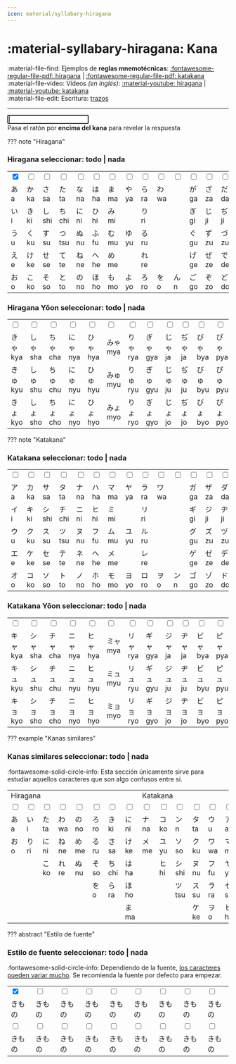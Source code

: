 ```yaml
---
icon: material/syllabary-hiragana
---
```

<script src="../style/brain.js"></script>
<link rel="stylesheet" href="../style/style.css">

# :material-syllabary-hiragana: Kana

:material-file-find: Ejemplos de **reglas mnemotécnicas**: <a href="../files/mnemo_hiragana_es.pdf" target="_blank">:fontawesome-regular-file-pdf: hiragana</a> | <a href="../files/mnemo_katakana_es.pdf" target="_blank">:fontawesome-regular-file-pdf: katakana</a>  
:material-file-video: Vídeos _(en inglés)_: <a href="https://www.youtube.com/watch?v=6p9Il_j0zjc" target="_blank">:material-youtube: hiragana</a> | <a href="https://www.youtube.com/watch?v=s6DKRgtVLGA" target="_blank">:material-youtube: katakana</a>  
:material-file-edit: Escritura: <a href="https://en.wikibooks.org/wiki/Japanese/Kana/Lessons/Hiragana/Lesson_1" target="_blank">trazos</a>

---
<div id="game">
	<div id="answer"></div>
	<div id="kanaBox"><span id="kanaChar"></span></div>
    <div id="count"></div>
	<div id="input"><input type="text" id="inputBox" autofocus=""></div>
	<div id="message">Pasa el ratón por <strong>encima del kana</strong> para revelar la respuesta</div>
</div>

??? note "Hiragana"
    <h3>Hiragana <span class="checkAll">seleccionar: <a onclick="check('hiragana')">todo</a> | <a onclick="uncheck('hiragana')">nada</a></span></h3>
    <table>
        <tbody>
            <tr class="checkRow hiragana">
                <td><input type="checkbox" class="checkedKana" id="hsingle" checked="checked"></td>
                <td><input type="checkbox" class="checkedKana" id="hk"></td>
                <td><input type="checkbox" class="checkedKana" id="hs"></td>
                <td><input type="checkbox" class="checkedKana" id="ht"></td>
                <td><input type="checkbox" class="checkedKana" id="hn"></td>
                <td><input type="checkbox" class="checkedKana" id="hh"></td>
                <td><input type="checkbox" class="checkedKana" id="hm"></td>
                <td><input type="checkbox" class="checkedKana" id="hy"></td>
                <td><input type="checkbox" class="checkedKana" id="hr"></td>
                <td><input type="checkbox" class="checkedKana" id="hw"></td>
                <td><input type="checkbox" class="checkedKana" id="hn1"></td>
                <td><input type="checkbox" class="checkedKana" id="hg"></td>
                <td><input type="checkbox" class="checkedKana" id="hz"></td>
                <td><input type="checkbox" class="checkedKana" id="hd"></td>
                <td><input type="checkbox" class="checkedKana" id="hb"></td>
                <td><input type="checkbox" class="checkedKana" id="hp"></td>
            </tr>
            <tr>
                <td><span class="kana">あ</span> <span class="romaji">a</span></td>
                <td><span class="kana">か</span> <span class="romaji">ka</span></td>
                <td><span class="kana">さ</span> <span class="romaji">sa</span></td>
                <td><span class="kana">た</span> <span class="romaji">ta</span></td>
                <td><span class="kana">な</span> <span class="romaji">na</span></td>
                <td><span class="kana">は</span> <span class="romaji">ha</span></td>
                <td><span class="kana">ま</span> <span class="romaji">ma</span></td>
                <td><span class="kana">や</span> <span class="romaji">ya</span></td>
                <td><span class="kana">ら</span> <span class="romaji">ra</span></td>
                <td><span class="kana">わ</span> <span class="romaji">wa</span></td>
                <td></td>
                <td><span class="kana">が</span> <span class="romaji">ga</span></td>
                <td><span class="kana">ざ</span> <span class="romaji">za</span></td>
                <td><span class="kana">だ</span> <span class="romaji">da</span></td>
                <td><span class="kana">ば</span> <span class="romaji">ba</span></td>
                <td><span class="kana">ぱ</span> <span class="romaji">pa</span></td>
            </tr>
            <tr>
                <td><span class="kana">い</span> <span class="romaji">i</span></td>
                <td><span class="kana">き</span> <span class="romaji">ki</span></td>
                <td><span class="kana">し</span> <span class="romaji">shi</span></td>
                <td><span class="kana">ち</span> <span class="romaji">chi</span></td>
                <td><span class="kana">に</span> <span class="romaji">ni</span></td>
                <td><span class="kana">ひ</span> <span class="romaji">hi</span></td>
                <td><span class="kana">み</span> <span class="romaji">mi</span></td>
                <td></td>
                <td><span class="kana">り</span> <span class="romaji">ri</span></td>
                <td></td>
                <td></td>
                <td><span class="kana">ぎ</span> <span class="romaji">gi</span></td>
                <td><span class="kana">じ</span> <span class="romaji">ji</span></td>
                <td><span class="kana">ぢ</span> <span class="romaji">ji</span></td>
                <td><span class="kana">び</span> <span class="romaji">bi</span></td>
                <td><span class="kana">ぴ</span> <span class="romaji">pi</span></td>
            </tr>
            <tr>
                <td><span class="kana">う</span> <span class="romaji">u</span></td>
                <td><span class="kana">く</span> <span class="romaji">ku</span></td>
                <td><span class="kana">す</span> <span class="romaji">su</span></td>
                <td><span class="kana">つ</span> <span class="romaji">tsu</span></td>
                <td><span class="kana">ぬ</span> <span class="romaji">nu</span></td>
                <td><span class="kana">ふ</span> <span class="romaji">fu</span></td>
                <td><span class="kana">む</span> <span class="romaji">mu</span></td>
                <td><span class="kana">ゆ</span> <span class="romaji">yu</span></td>
                <td><span class="kana">る</span> <span class="romaji">ru</span></td>
                <td></td>
                <td></td>
                <td><span class="kana">ぐ</span> <span class="romaji">gu</span></td>
                <td><span class="kana">ず</span> <span class="romaji">zu</span></td>
                <td><span class="kana">づ</span> <span class="romaji">zu</span></td>
                <td><span class="kana">ぶ</span> <span class="romaji">bu</span></td>
                <td><span class="kana">ぷ</span> <span class="romaji">pu</span></td>
            </tr>
            <tr>
                <td><span class="kana">え</span> <span class="romaji">e</span></td>
                <td><span class="kana">け</span> <span class="romaji">ke</span></td>
                <td><span class="kana">せ</span> <span class="romaji">se</span></td>
                <td><span class="kana">て</span> <span class="romaji">te</span></td>
                <td><span class="kana">ね</span> <span class="romaji">ne</span></td>
                <td><span class="kana">へ</span> <span class="romaji">he</span></td>
                <td><span class="kana">め</span> <span class="romaji">me</span></td>
                <td></td>
                <td><span class="kana">れ</span> <span class="romaji">re</span></td>
                <td></td>
                <td></td>
                <td><span class="kana">げ</span> <span class="romaji">ge</span></td>
                <td><span class="kana">ぜ</span> <span class="romaji">ze</span></td>
                <td><span class="kana">で</span> <span class="romaji">de</span></td>
                <td><span class="kana">べ</span> <span class="romaji">be</span></td>
                <td><span class="kana">ぺ</span> <span class="romaji">pe</span></td>
            </tr>
            <tr>
                <td><span class="kana">お</span> <span class="romaji">o</span></td>
                <td><span class="kana">こ</span> <span class="romaji">ko</span></td>
                <td><span class="kana">そ</span> <span class="romaji">so</span></td>
                <td><span class="kana">と</span> <span class="romaji">to</span></td>
                <td><span class="kana">の</span> <span class="romaji">no</span></td>
                <td><span class="kana">ほ</span> <span class="romaji">ho</span></td>
                <td><span class="kana">も</span> <span class="romaji">mo</span></td>
                <td><span class="kana">よ</span> <span class="romaji">yo</span></td>
                <td><span class="kana">ろ</span> <span class="romaji">ro</span></td>
                <td><span class="kana">を</span> <span class="romaji">o</span></td>
                <td><span class="kana">ん</span> <span class="romaji">n</span></td>
                <td><span class="kana">ご</span> <span class="romaji">go</span></td>
                <td><span class="kana">ぞ</span> <span class="romaji">zo</span></td>
                <td><span class="kana">ど</span> <span class="romaji">do</span></td>
                <td><span class="kana">ぼ</span> <span class="romaji">bo</span></td>
                <td><span class="kana">ぽ</span> <span class="romaji">po</span></td>
            </tr>
        </tbody>
    </table>
    <h3>Hiragana Yōon <span class="checkAll">seleccionar: <a onclick="check('hiraganaYoon')">todo</a> | <a onclick="uncheck('hiraganaYoon')">nada</a></span></h3>
    <table>
        <tbody>
            <tr class="checkRow hiraganaYoon">
                <td><input type="checkbox" class="checkedKana" id="hdk"></td>
                <td><input type="checkbox" class="checkedKana" id="hds"></td>
                <td><input type="checkbox" class="checkedKana" id="hdc"></td>
                <td><input type="checkbox" class="checkedKana" id="hdn"></td>
                <td><input type="checkbox" class="checkedKana" id="hdh"></td>
                <td><input type="checkbox" class="checkedKana" id="hdm"></td>
                <td><input type="checkbox" class="checkedKana" id="hdr"></td>
                <td><input type="checkbox" class="checkedKana" id="hdg"></td>
                <td><input type="checkbox" class="checkedKana" id="hdj"></td>
                <td><input type="checkbox" class="checkedKana" id="hdj2"></td>
                <td><input type="checkbox" class="checkedKana" id="hdb"></td>
                <td><input type="checkbox" class="checkedKana" id="hdp"></td>
            </tr>
            <tr>
                <td><span class="kana">きゃ</span> <span class="romaji">kya</span></td>
                <td><span class="kana">しゃ</span> <span class="romaji">sha</span></td>
                <td><span class="kana">ちゃ</span> <span class="romaji">cha</span></td>
                <td><span class="kana">にゃ</span> <span class="romaji">nya</span></td>
                <td><span class="kana">ひゃ</span> <span class="romaji">hya</span></td>
                <td><span class="kana">みゃ</span> <span class="romaji">mya</span></td>
                <td><span class="kana">りゃ</span> <span class="romaji">rya</span></td>
                <td><span class="kana">ぎゃ</span> <span class="romaji">gya</span></td>
                <td><span class="kana">じゃ</span> <span class="romaji">ja</span></td>
                <td><span class="kana">ぢゃ</span> <span class="romaji">ja</span></td>
                <td><span class="kana">びゃ</span> <span class="romaji">bya</span></td>
                <td><span class="kana">ぴゃ</span> <span class="romaji">pya</span></td>
            </tr>
            <tr>
                <td><span class="kana">きゅ</span> <span class="romaji">kyu</span></td>
                <td><span class="kana">しゅ</span> <span class="romaji">shu</span></td>
                <td><span class="kana">ちゅ</span> <span class="romaji">chu</span></td>
                <td><span class="kana">にゅ</span> <span class="romaji">nyu</span></td>
                <td><span class="kana">ひゅ</span> <span class="romaji">hyu</span></td>
                <td><span class="kana">みゅ</span> <span class="romaji">myu</span></td>
                <td><span class="kana">りゅ</span> <span class="romaji">ryu</span></td>
                <td><span class="kana">ぎゅ</span> <span class="romaji">gyu</span></td>
                <td><span class="kana">じゅ</span> <span class="romaji">ju</span></td>
                <td><span class="kana">ぢゅ</span> <span class="romaji">ju</span></td>
                <td><span class="kana">びゅ</span> <span class="romaji">byu</span></td>
                <td><span class="kana">ぴゅ</span> <span class="romaji">pyu</span></td>
            </tr>
            <tr>
                <td><span class="kana">きょ</span> <span class="romaji">kyo</span></td>
                <td><span class="kana">しょ</span> <span class="romaji">sho</span></td>
                <td><span class="kana">ちょ</span> <span class="romaji">cho</span></td>
                <td><span class="kana">にょ</span> <span class="romaji">nyo</span></td>
                <td><span class="kana">ひょ</span> <span class="romaji">hyo</span></td>
                <td><span class="kana">みょ</span> <span class="romaji">myo</span></td>
                <td><span class="kana">りょ</span> <span class="romaji">ryo</span></td>
                <td><span class="kana">ぎょ</span> <span class="romaji">gyo</span></td>
                <td><span class="kana">じょ</span> <span class="romaji">jo</span></td>
                <td><span class="kana">ぢょ</span> <span class="romaji">jo</span></td>
                <td><span class="kana">びょ</span> <span class="romaji">byo</span></td>
                <td><span class="kana">ぴょ</span> <span class="romaji">pyo</span></td>
            </tr>
        </tbody>
    </table>
??? note "Katakana"
    <h3>Katakana <span class="checkAll">seleccionar: <a onclick="check('katakana')">todo</a> | <a onclick="uncheck('katakana')">nada</a></span></h3>
    <table>
        <tbody>
            <tr class="checkRow katakana">
                <td><input type="checkbox" class="checkedKana" id="ksingle"></td>
                <td><input type="checkbox" class="checkedKana" id="kk"></td>
                <td><input type="checkbox" class="checkedKana" id="ks"></td>
                <td><input type="checkbox" class="checkedKana" id="kt"></td>
                <td><input type="checkbox" class="checkedKana" id="kn"></td>
                <td><input type="checkbox" class="checkedKana" id="kh"></td>
                <td><input type="checkbox" class="checkedKana" id="km"></td>
                <td><input type="checkbox" class="checkedKana" id="ky"></td>
                <td><input type="checkbox" class="checkedKana" id="kr"></td>
                <td><input type="checkbox" class="checkedKana" id="kw"></td>
                <td><input type="checkbox" class="checkedKana" id="kn1"></td>
                <td><input type="checkbox" class="checkedKana" id="kg"></td>
                <td><input type="checkbox" class="checkedKana" id="kz"></td>
                <td><input type="checkbox" class="checkedKana" id="kd"></td>
                <td><input type="checkbox" class="checkedKana" id="kb"></td>
                <td><input type="checkbox" class="checkedKana" id="kp"></td>
            </tr>
            <tr>
                <td><span class="kana">ア</span> <span class="romaji">a</span></td>
                <td><span class="kana">カ</span> <span class="romaji">ka</span></td>
                <td><span class="kana">サ</span> <span class="romaji">sa</span></td>
                <td><span class="kana">タ</span> <span class="romaji">ta</span></td>
                <td><span class="kana">ナ</span> <span class="romaji">na</span></td>
                <td><span class="kana">ハ</span> <span class="romaji">ha</span></td>
                <td><span class="kana">マ</span> <span class="romaji">ma</span></td>
                <td><span class="kana">ヤ</span> <span class="romaji">ya</span></td>
                <td><span class="kana">ラ</span> <span class="romaji">ra</span></td>
                <td><span class="kana">ワ</span> <span class="romaji">wa</span></td>
                <td></td>
                <td><span class="kana">ガ</span> <span class="romaji">ga</span></td>
                <td><span class="kana">ザ</span> <span class="romaji">za</span></td>
                <td><span class="kana">ダ</span> <span class="romaji">da</span></td>
                <td><span class="kana">バ</span> <span class="romaji">ba</span></td>
                <td><span class="kana">パ</span> <span class="romaji">pa</span></td>
            </tr>
            <tr>
                <td><span class="kana">イ</span> <span class="romaji">i</span></td>
                <td><span class="kana">キ</span> <span class="romaji">ki</span></td>
                <td><span class="kana">シ</span> <span class="romaji">shi</span></td>
                <td><span class="kana">チ</span> <span class="romaji">chi</span></td>
                <td><span class="kana">ニ</span> <span class="romaji">ni</span></td>
                <td><span class="kana">ヒ</span> <span class="romaji">hi</span></td>
                <td><span class="kana">ミ</span> <span class="romaji">mi</span></td>
                <td></td>
                <td><span class="kana">リ</span> <span class="romaji">ri</span></td>
                <td></td>
                <td></td>
                <td><span class="kana">ギ</span> <span class="romaji">gi</span></td>
                <td><span class="kana">ジ</span> <span class="romaji">ji</span></td>
                <td><span class="kana">ヂ</span> <span class="romaji">ji</span></td>
                <td><span class="kana">ビ</span> <span class="romaji">bi</span></td>
                <td><span class="kana">ピ</span> <span class="romaji">pi</span></td>
            </tr>
            <tr>
                <td><span class="kana">ウ</span> <span class="romaji">u</span></td>
                <td><span class="kana">ク</span> <span class="romaji">ku</span></td>
                <td><span class="kana">ス</span> <span class="romaji">su</span></td>
                <td><span class="kana">ツ</span> <span class="romaji">tsu</span></td>
                <td><span class="kana">ヌ</span> <span class="romaji">nu</span></td>
                <td><span class="kana">フ</span> <span class="romaji">fu</span></td>
                <td><span class="kana">ム</span> <span class="romaji">mu</span></td>
                <td><span class="kana">ユ</span> <span class="romaji">yu</span></td>
                <td><span class="kana">ル</span> <span class="romaji">ru</span></td>
                <td></td>
                <td></td>
                <td><span class="kana">グ</span> <span class="romaji">gu</span></td>
                <td><span class="kana">ズ</span> <span class="romaji">zu</span></td>
                <td><span class="kana">ヅ</span> <span class="romaji">zu</span></td>
                <td><span class="kana">ブ</span> <span class="romaji">bu</span></td>
                <td><span class="kana">プ</span> <span class="romaji">pu</span></td>
            </tr>
            <tr>
                <td><span class="kana">エ</span> <span class="romaji">e</span></td>
                <td><span class="kana">ケ</span> <span class="romaji">ke</span></td>
                <td><span class="kana">セ</span> <span class="romaji">se</span></td>
                <td><span class="kana">テ</span> <span class="romaji">te</span></td>
                <td><span class="kana">ネ</span> <span class="romaji">ne</span></td>
                <td><span class="kana">ヘ</span> <span class="romaji">he</span></td>
                <td><span class="kana">メ</span> <span class="romaji">me</span></td>
                <td></td>
                <td><span class="kana">レ</span> <span class="romaji">re</span></td>
                <td></td>
                <td></td>
                <td><span class="kana">ゲ</span> <span class="romaji">ge</span></td>
                <td><span class="kana">ゼ</span> <span class="romaji">ze</span></td>
                <td><span class="kana">デ</span> <span class="romaji">de</span></td>
                <td><span class="kana">ベ</span> <span class="romaji">be</span></td>
                <td><span class="kana">ペ</span> <span class="romaji">pe</span></td>
            </tr>
            <tr>
                <td><span class="kana">オ</span> <span class="romaji">o</span></td>
                <td><span class="kana">コ</span> <span class="romaji">ko</span></td>
                <td><span class="kana">ソ</span> <span class="romaji">so</span></td>
                <td><span class="kana">ト</span> <span class="romaji">to</span></td>
                <td><span class="kana">ノ</span> <span class="romaji">no</span></td>
                <td><span class="kana">ホ</span> <span class="romaji">ho</span></td>
                <td><span class="kana">モ</span> <span class="romaji">mo</span></td>
                <td><span class="kana">ヨ</span> <span class="romaji">yo</span></td>
                <td><span class="kana">ロ</span> <span class="romaji">ro</span></td>
                <td><span class="kana">ヲ</span> <span class="romaji">o</span></td>
                <td><span class="kana">ン</span> <span class="romaji">n</span></td>
                <td><span class="kana">ゴ</span> <span class="romaji">go</span></td>
                <td><span class="kana">ゾ</span> <span class="romaji">zo</span></td>
                <td><span class="kana">ド</span> <span class="romaji">do</span></td>
                <td><span class="kana">ボ</span> <span class="romaji">bo</span></td>
                <td><span class="kana">ポ</span> <span class="romaji">po</span></td>
            </tr>
        </tbody>
    </table>
    <h3>Katakana Yōon <span class="checkAll">seleccionar: <a onclick="check('katakanaYoon')">todo</a> | <a onclick="uncheck('katakanaYoon')">nada</a></span></h3>
    <table>
        <tbody>
            <tr class="checkRow katakanaYoon">
                <td><input type="checkbox" class="checkedKana" id="kdk"></td>
                <td><input type="checkbox" class="checkedKana" id="kds"></td>
                <td><input type="checkbox" class="checkedKana" id="kdc"></td>
                <td><input type="checkbox" class="checkedKana" id="kdn"></td>
                <td><input type="checkbox" class="checkedKana" id="kdh"></td>
                <td><input type="checkbox" class="checkedKana" id="kdm"></td>
                <td><input type="checkbox" class="checkedKana" id="kdr"></td>
                <td><input type="checkbox" class="checkedKana" id="kdg"></td>
                <td><input type="checkbox" class="checkedKana" id="kdj"></td>
                <td><input type="checkbox" class="checkedKana" id="kdj2"></td>
                <td><input type="checkbox" class="checkedKana" id="kdb"></td>
                <td><input type="checkbox" class="checkedKana" id="kdp"></td>
            </tr>
            <tr>
                <td><span class="kana">キャ</span> <span class="romaji">kya</span></td>
                <td><span class="kana">シャ</span> <span class="romaji">sha</span></td>
                <td><span class="kana">チャ</span> <span class="romaji">cha</span></td>
                <td><span class="kana">ニャ</span> <span class="romaji">nya</span></td>
                <td><span class="kana">ヒャ</span> <span class="romaji">hya</span></td>
                <td><span class="kana">ミャ</span> <span class="romaji">mya</span></td>
                <td><span class="kana">リャ</span> <span class="romaji">rya</span></td>
                <td><span class="kana">ギャ</span> <span class="romaji">gya</span></td>
                <td><span class="kana">ジャ</span> <span class="romaji">ja</span></td>
                <td><span class="kana">ヂャ</span> <span class="romaji">ja</span></td>
                <td><span class="kana">ビャ</span> <span class="romaji">bya</span></td>
                <td><span class="kana">ピャ</span> <span class="romaji">pya</span></td>
            </tr>
            <tr>
                <td><span class="kana">キュ</span> <span class="romaji">kyu</span></td>
                <td><span class="kana">シュ</span> <span class="romaji">shu</span></td>
                <td><span class="kana">チュ</span> <span class="romaji">chu</span></td>
                <td><span class="kana">ニュ</span> <span class="romaji">nyu</span></td>
                <td><span class="kana">ヒュ</span> <span class="romaji">hyu</span></td>
                <td><span class="kana">ミュ</span> <span class="romaji">myu</span></td>
                <td><span class="kana">リュ</span> <span class="romaji">ryu</span></td>
                <td><span class="kana">ギュ</span> <span class="romaji">gyu</span></td>
                <td><span class="kana">ジュ</span> <span class="romaji">ju</span></td>
                <td><span class="kana">ヂュ</span> <span class="romaji">ju</span></td>
                <td><span class="kana">ビュ</span> <span class="romaji">byu</span></td>
                <td><span class="kana">ピュ</span> <span class="romaji">pyu</span></td>
            </tr>
            <tr>
                <td><span class="kana">キョ</span> <span class="romaji">kyo</span></td>
                <td><span class="kana">ショ</span> <span class="romaji">sho</span></td>
                <td><span class="kana">チョ</span> <span class="romaji">cho</span></td>
                <td><span class="kana">ニョ</span> <span class="romaji">nyo</span></td>
                <td><span class="kana">ヒョ</span> <span class="romaji">hyo</span></td>
                <td><span class="kana">ミョ</span> <span class="romaji">myo</span></td>
                <td><span class="kana">リョ</span> <span class="romaji">ryo</span></td>
                <td><span class="kana">ギョ</span> <span class="romaji">gyo</span></td>
                <td><span class="kana">ジョ</span> <span class="romaji">jo</span></td>
                <td><span class="kana">ヂョ</span> <span class="romaji">jo</span></td>
                <td><span class="kana">ビョ</span> <span class="romaji">byo</span></td>
                <td><span class="kana">ピョ</span> <span class="romaji">pyo</span></td>
            </tr>
        </tbody>
    </table>
??? example "Kanas similares"    
    <h3>Kanas similares <span class="checkAll">seleccionar: <a onclick="check('similars')">todo</a> | <a onclick="uncheck('similars')">nada</a></span></h3>
        :fontawesome-solid-circle-info: Esta sección únicamente sirve para estudiar aquellos caracteres que son algo confusos entre sí.
    <table>
        <tbody>
            <tr>
                <td colspan="8">Hiragana</td>
                <td colspan="6">Katakana</td>
                <td colspan="3">Ambos</td>
            </tr>
            <tr class="checkRow similars">
                <td><input type="checkbox" class="checkedKana" id="sm1"></td>
                <td><input type="checkbox" class="checkedKana" id="sm2"></td>
                <td><input type="checkbox" class="checkedKana" id="sm3"></td>
                <td><input type="checkbox" class="checkedKana" id="sm4"></td>
                <td><input type="checkbox" class="checkedKana" id="sm5"></td>
                <td><input type="checkbox" class="checkedKana" id="sm6"></td>
                <td><input type="checkbox" class="checkedKana" id="sm7"></td>
                <td><input type="checkbox" class="checkedKana" id="sm8"></td>
                <td><input type="checkbox" class="checkedKana" id="sm9"></td>
                <td><input type="checkbox" class="checkedKana" id="sm10"></td>
                <td><input type="checkbox" class="checkedKana" id="sm11"></td>
                <td><input type="checkbox" class="checkedKana" id="sm12"></td>
                <td><input type="checkbox" class="checkedKana" id="sm13"></td>
                <td><input type="checkbox" class="checkedKana" id="sm14"></td>
                <td><input type="checkbox" class="checkedKana" id="sm15"></td>
                <td><input type="checkbox" class="checkedKana" id="sm16"></td>
                <td><input type="checkbox" class="checkedKana" id="sm17"></td>
            </tr>
            <tr>
                <td><span class="kana">あ</span> <span class="romaji">a</span></td>
                <td><span class="kana">い</span> <span class="romaji">i</span></td>
                <td><span class="kana">た</span> <span class="romaji">ta</span></td>
                <td><span class="kana">わ</span> <span class="romaji">wa</span></td>
                <td><span class="kana">の</span> <span class="romaji">no</span></td>
                <td><span class="kana">ろ</span> <span class="romaji">ro</span></td>
                <td><span class="kana">き</span> <span class="romaji">ki</span></td>
                <td><span class="kana">に</span> <span class="romaji">ni</span></td>
                <td><span class="kana">ナ</span> <span class="romaji">na</span></td>
                <td><span class="kana">コ</span> <span class="romaji">ko</span></td>
                <td><span class="kana">ン</span> <span class="romaji">n</span></td>
                <td><span class="kana">タ</span> <span class="romaji">ta</span></td>
                <td><span class="kana">ウ</span> <span class="romaji">u</span></td>
                <td><span class="kana">ア</span> <span class="romaji">a</span></td>
                <td><span class="kana">せ</span> <span class="romaji">se</span></td>
                <td><span class="kana">し</span> <span class="romaji">shi</span></td>
                <td><span class="kana">つ</span> <span class="romaji">tsu</span></td>
            </tr>
            <tr>
                <td><span class="kana">お</span> <span class="romaji">o</span></td>
                <td><span class="kana">り</span> <span class="romaji">ri</span></td>
                <td><span class="kana">に</span> <span class="romaji">ni</span></td>
                <td><span class="kana">ね</span> <span class="romaji">ne</span></td>
                <td><span class="kana">め</span> <span class="romaji">me</span></td>
                <td><span class="kana">る</span> <span class="romaji">ru</span></td>
                <td><span class="kana">さ</span> <span class="romaji">sa</span></td>
                <td><span class="kana">け</span> <span class="romaji">ke</span></td>
                <td><span class="kana">メ</span> <span class="romaji">me</span></td>
                <td><span class="kana">ユ</span> <span class="romaji">yu</span></td>
                <td><span class="kana">ソ</span> <span class="romaji">so</span></td>
                <td><span class="kana">ク</span> <span class="romaji">ku</span></td>
                <td><span class="kana">ワ</span> <span class="romaji">wa</span></td>
                <td><span class="kana">マ</span> <span class="romaji">ma</span></td>
                <td><span class="kana">サ</span> <span class="romaji">sa</span></td>
                <td><span class="kana">レ</span> <span class="romaji">re</span></td>
                <td><span class="kana">フ</span> <span class="romaji">fu</span></td>
            </tr>
            <tr>
                <td></td>
                <td></td>
                <td><span class="kana">こ</span> <span class="romaji">ko</span></td>
                <td><span class="kana">れ</span> <span class="romaji">re</span></td>
                <td><span class="kana">ぬ</span> <span class="romaji">nu</span></td>
                <td><span class="kana">そ</span> <span class="romaji">so</span></td>
                <td><span class="kana">ち</span> <span class="romaji">chi</span></td>
                <td><span class="kana">は</span> <span class="romaji">ha</span></td>
                <td></td>
                <td><span class="kana">ヒ</span> <span class="romaji">hi</span></td>
                <td><span class="kana">シ</span> <span class="romaji">shi</span></td>
                <td><span class="kana">ヌ</span> <span class="romaji">nu</span></td>
                <td><span class="kana">フ</span> <span class="romaji">fu</span></td>
                <td><span class="kana">ヤ</span> <span class="romaji">ya</span></td>
                <td></td>
                <td><span class="kana">も</span> <span class="romaji">mo</span></td>
                <td><span class="kana">う</span> <span class="romaji">u</span></td>
            </tr>
            <tr>
                <td></td>
                <td></td>
                <td></td>
                <td></td>
                <td></td>
                <td><span class="kana">を</span> <span class="romaji">o</span></td>
                <td><span class="kana">ら</span> <span class="romaji">ra</span></td>
                <td><span class="kana">ほ</span> <span class="romaji">ho</span></td>
                <td></td>
                <td></td>
                <td><span class="kana">ツ</span> <span class="romaji">tsu</span></td>
                <td><span class="kana">ス</span> <span class="romaji">su</span></td>
                <td><span class="kana">ラ</span> <span class="romaji">ra</span></td>
                <td><span class="kana">セ</span> <span class="romaji">se</span></td>
                <td></td>
                <td></td>
                <td><span class="kana">ラ</span> <span class="romaji">ra</span></td>
            </tr>
            <tr>
                <td></td>
                <td></td>
                <td></td>
                <td></td>
                <td></td>
                <td></td>
                <td></td>
                <td><span class="kana">ま</span> <span class="romaji">ma</span></td>
                <td></td>
                <td></td>
                <td></td>
                <td><span class="kana">ケ</span> <span class="romaji">ke</span></td>
                <td><span class="kana">ヲ</span> <span class="romaji">o</span></td>
                <td><span class="kana">ヒ</span> <span class="romaji">hi</span></td>
                <td></td>
                <td></td>
                <td></td>
            </tr>
        </tbody>
    </table>
??? abstract "Estilo de fuente"
    <h3>Estilo de fuente <span class="checkAll">seleccionar: <a onclick="check('allFonts')">todo</a> | <a onclick="uncheck('allFonts')">nada</a></span></h3>
    :fontawesome-solid-circle-info: Dependiendo de la fuente, <u>los caracteres pueden variar mucho</u>. Se recomienda la fuente por defecto para empezar.
    <table>
        <tbody>
            <tr class="checkRow allFonts">
                <td><input type="checkbox" class="checkedFont" id="default" checked="checked"></td>
                <td><input type="checkbox" class="checkedFont" id="A-OTF-BokutohNStd-Regular"></td>
                <td><input type="checkbox" class="checkedFont" id="A-OTF-FolkPro-Regular"></td>
                <td><input type="checkbox" class="checkedFont" id="A-OTF-HappyNStd-Regular"></td>
                <td><input type="checkbox" class="checkedFont" id="A-OTF-KumoyaStd-Regular"></td>
                <td><input type="checkbox" class="checkedFont" id="A-OTF-KyokaICAPro-Regular"></td>
                <td><input type="checkbox" class="checkedFont" id="A-OTF-Shuuei3Std-Regular"></td>
                <td><input type="checkbox" class="checkedFont" id="A-OTF-ZenGoNStd-Regular"></td>
                <td><input type="checkbox" class="checkedFont" id="ArmedBanana"></td>
            </tr>
            <tr>
                <td><span class="fontPreview">きもの</span></td>
                <td><span class="fontPreview" style="font-family: 'A-OTF-BokutohNStd-Regular';">きもの</span></td>
                <td><span class="fontPreview" style="font-family: 'A-OTF-FolkPro-Regular';">きもの</span></td>
                <td><span class="fontPreview" style="font-family: 'A-OTF-HappyNStd-Regular';">きもの</span></td>
                <td><span class="fontPreview" style="font-family: 'A-OTF-KumoyaStd-Regular';">きもの</span></td>
                <td><span class="fontPreview" style="font-family: 'A-OTF-KyokaICAPro-Regular';">きもの</span></td>
                <td><span class="fontPreview" style="font-family: 'A-OTF-Shuuei3Std-Regular';">きもの</span></td>
                <td><span class="fontPreview" style="font-family: 'A-OTF-ZenGoNStd-Regular';">きもの</span></td>
                <td><span class="fontPreview" style="font-family: 'ArmedBanana';">きもの</span></td>
            </tr>
            <tr class="checkRow allFonts">
                <td><input type="checkbox" class="checkedFont" id="DFCry5_0"></td>
                <td><input type="checkbox" class="checkedFont" id="DFMrg3_0"></td>
                <td><input type="checkbox" class="checkedFont" id="F5AJCCPE_0"></td>
                <td><input type="checkbox" class="checkedFont" id="F5AJCMHG"></td>
                <td><input type="checkbox" class="checkedFont" id="MT_TARE"></td>
                <td><input type="checkbox" class="checkedFont" id="SM-WIN"></td>
                <td><input type="checkbox" class="checkedFont" id="SNsanafon"></td>
                <td><input type="checkbox" class="checkedFont" id="sea"></td>
                <td><input type="checkbox" class="checkedFont" id="KOI-WIN"></td>
            </tr>
            <tr>
                <td><span class="fontPreview" style="font-family: 'DFCry5_0';">きもの</span></td>
                <td><span class="fontPreview" style="font-family: 'DFMrg3_0';">きもの</span></td>
                <td><span class="fontPreview" style="font-family: 'F5AJCCPE_0';">きもの</span></td>
                <td><span class="fontPreview" style="font-family: 'F5AJCMHG';">きもの</span></td>
                <td><span class="fontPreview" style="font-family: 'MT_TARE';">きもの</span></td>
                <td><span class="fontPreview" style="font-family: 'SM-WIN';">きもの</span></td>
                <td><span class="fontPreview" style="font-family: 'SNsanafon';">きもの</span></td>
                <td><span class="fontPreview" style="font-family: 'sea';">きもの</span></td>
                <td><span class="fontPreview" style="font-family: 'KOI-WIN';">きもの</span></td>
            </tr>
        </tbody>
    </table>
